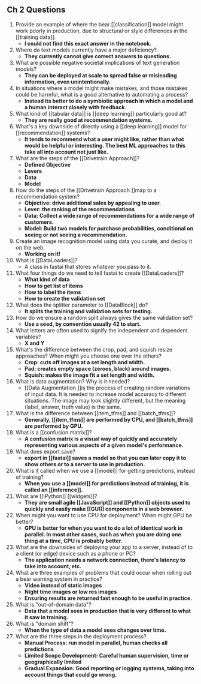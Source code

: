 ## Ch 2 Questions
1. Provide an example of where the bear [[classification]] model might work
 poorly in production, due to structural or style differences in the 
[[training data]].
    - **I could not find this exact answer in the notebook.**
2. Where do text models currently have a major deficiency?
    - **They currently cannot give correct answers to questions.**
3. What are possible negative societal implications of text generation models?
    - **They can be deployed at scale to spread false or misleading information, even unintentionally.**
4. In situations where a model might make mistakes, and those mistakes 
could be harmful, what is a good alternative to automating a process?
    - **Instead its better to do a symbiotic approach in which a model and a human interact closely with feedback.**
5. What kind of [[tabular data]] is [[deep learning]] particularly good at?
    - **They are really good at recommendation systems.**
6. What's a key downside of directly using a [[deep learning]] model for [[recommendation]] systems?
    - **It tends to recommend what a user might like, rather than what would be helpful or interesting. The best ML approaches to this take all into account not just like.**
7. What are the steps of the [[Drivetrain Approach]]?
    - **Defined Objective**
    - **Levers**
    - **Data**
    - **Model**
8. How do the steps of the [[Drivetrain Approach ]]map to a recommendation system?
    - **Objective: drive additional sales by appealing to user.**
    - **Lever: the ranking of the recommendations**
    - **Data: Collect a wide range of recommendations for a wide range of customers.**
    - **Model: Build two models for purchase probabilities, conditional on seeing or not seeing a recommendation.**
9. Create an image recognition model using data you curate, and deploy it on the web.
    - **Working on it!**
10. What is [[DataLoaders]]?
    - A class in fastai that stores whatever you pass to it.
11. What four things do we need to tell fastai to create [[DataLoaders]]?
    - **What kind of data**
    - **How to get list of items**
    - **How to label the items**
    - **How to create the validation set**
12. What does the splitter parameter to [[DataBlock]] do?
    - **It splits the training and validation sets for testing.**
13. How do we ensure a random split always gives the same validation set?
    - **Use a seed, by convention usually 42 to start.**
14. What letters are often used to signify the independent and dependent variables?
    - **X and Y**
15. What's the difference between the crop, pad, and squish resize approaches? When might you choose one over the others?
    - **Crop: cuts off images at a set length and width.**
    - **Pad: creates empty space (zeroes, black) around images.**
    - **Squish: makes the image fit a set length and width.**
16. What is data augmentation? Why is it needed?
    - [[Data Augmentation ]]is the process of creating random variations of input data. It is needed to increase model accuracy to different situations. The image may look slightly different, but the meaning (label, answer, truth value) is the same.
17. What is the difference between [[item_tfms]] and [[batch_tfms]]?
    - **Generally, [[item_tfms]] are performed by CPU, and [[batch_tfms]] are performed by GPU.**
18. What is a [[confusion matrix]]?
    - **A confusion matrix is a visual way of quickly and accurately representing various aspects of a given model's performance.**
19. What does export save?
    - **export in [[fastai]] saves a model so that you can later copy it to show others or to a server to use in production.**
20. What is it called when we use a [[model]] for getting predictions, instead of training?
    - **When you use a [[model]] for predictions instead of training, it is called an [[inference]].**
21. What are [[IPython]] [[widgets]]?
    - **They are small agile [[JavaScript]] and [[Python]] objects used to quickly and easily make [[GUI]] components in a web browser.**
22. When might you want to use CPU for deployment? When might GPU be better?
    - **GPU is better for when you want to do a lot of identical work in parallel. In most other cases, such as when you are doing one thing at a time, CPU is probably better.**
23. What are the downsides of deploying your app to a server, instead of to a client (or edge) device such as a phone or PC?
    - **The application needs a network connection, there's latency to take into account, etc.**
24. What are three examples of problems that could occur when rolling out a bear warning system in practice?
    - **Video instead of static images**
    - **Night time images or low res images**
    - **Ensuring results are returned fast enough to be useful in practice.**
25. What is "out-of-domain data"?
    - **Data that a model sees in production that is very different to what it saw in training.**
26. What is "domain shift"?
    - **When the type of data a model sees changes over time.**
27. What are the three steps in the deployment process?
    - **Manual Process: run model in parallel, human checks all predictions**
    - **Limited Scope Development: Careful human supervision, time or geographically limited**
    - **Gradual Expansion: Good reporting or logging systems, taking into account things that could go wrong.**
